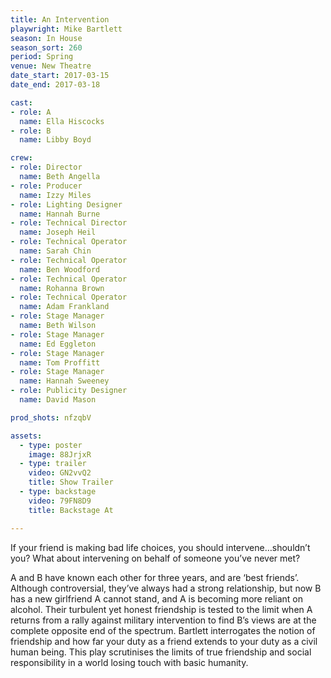 ```yaml
---
title: An Intervention
playwright: Mike Bartlett
season: In House
season_sort: 260
period: Spring
venue: New Theatre
date_start: 2017-03-15
date_end: 2017-03-18

cast:
- role: A
  name: Ella Hiscocks
- role: B
  name: Libby Boyd

crew:
- role: Director
  name: Beth Angella
- role: Producer
  name: Izzy Miles
- role: Lighting Designer
  name: Hannah Burne
- role: Technical Director
  name: Joseph Heil
- role: Technical Operator
  name: Sarah Chin
- role: Technical Operator
  name: Ben Woodford
- role: Technical Operator
  name: Rohanna Brown
- role: Technical Operator
  name: Adam Frankland
- role: Stage Manager
  name: Beth Wilson
- role: Stage Manager
  name: Ed Eggleton
- role: Stage Manager
  name: Tom Proffitt
- role: Stage Manager
  name: Hannah Sweeney
- role: Publicity Designer
  name: David Mason

prod_shots: nfzqbV

assets:
  - type: poster
    image: 88JrjxR
  - type: trailer
    video: GN2vvQ2
    title: Show Trailer
  - type: backstage
    video: 79FN8D9
    title: Backstage At

---
```


If your friend is making bad life choices, you should intervene…shouldn’t you? What about intervening on behalf of someone you’ve never met?

A and B have known each other for three years, and are ‘best friends’. Although controversial, they’ve always had a strong relationship, but now B has a new girlfriend A cannot stand, and A is becoming more reliant on alcohol. Their turbulent yet honest friendship is tested to the limit when A returns from a rally against military intervention to find B’s views are at the complete opposite end of the spectrum. Bartlett interrogates the notion of friendship and how far your duty as a friend extends to your duty as a civil human being. This play scrutinises the limits of true friendship and social responsibility in a world losing touch with basic humanity.

